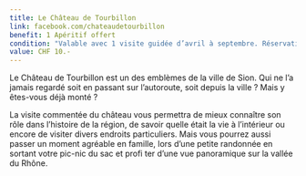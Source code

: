 ```yaml
---
title: Le Château de Tourbillon
link: facebook.com/chateaudetourbillon
benefit: 1 Apéritif offert
condition: "Valable avec 1 visite guidée d’avril à septembre. Réservation 2 jours à l’avance sur chateau-de-tourbillon@bluewin.ch 027 322 52 00"
value: CHF 10.-
---
```


Le Château de Tourbillon est un
des emblèmes de la ville de Sion.
Qui ne l’a jamais regardé soit
en passant sur l’autoroute, soit
depuis la ville ? Mais y êtes-vous
déjà monté ?

La visite commentée du château
vous permettra de mieux
connaître son rôle dans l’histoire
de la région, de savoir quelle était
la vie à l’intérieur ou encore de
visiter divers endroits particuliers.
Mais vous pourrez aussi passer un
moment agréable en famille, lors
d’une petite randonnée en sortant
votre pic-nic du sac et profi ter
d’une vue panoramique sur la
vallée du Rhône.
